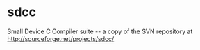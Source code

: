 sdcc
====

Small Device C Compiler suite -- a copy of the SVN repository at http://sourceforge.net/projects/sdcc/
